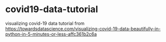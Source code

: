 # covid19-data-tutorial
visualizing covid-19 data tutorial from https://towardsdatascience.com/visualizing-covid-19-data-beautifully-in-python-in-5-minutes-or-less-affc361b2c6a
